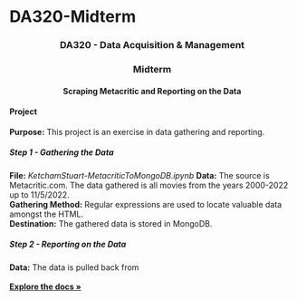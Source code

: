 # DA320-Midterm

<h3 align="center">DA320 - Data Acquisition & Management</h3>
<h3 align="center">Midterm</h3>
<h4 align="center">Scraping Metacritic and Reporting on the Data</h3>

<p align="center">
    <h4>Project</h4>
    <b>Purpose:</b> This project is an exercise in data gathering and reporting.<br />
    <h5>Step 1 - Gathering the Data</h5>
    <b>File:</b> <i>KetchamStuart-MetacriticToMongoDB.ipynb</i>
    <b>Data:</b> The source is Metacritic.com. The data gathered is all movies from the years 2000-2022 up to 11/5/2022.<br />
    <b>Gathering Method:</b> Regular expressions are used to locate valuable data amongst the HTML.<br />
    <b>Destination:</b> The gathered data is stored in MongoDB.<br />
    <h5>Step 2 - Reporting on the Data</h5>
    <b>Data:</b> The data is pulled back from 
    <br />
    <br />
    <a href="https://github.com/github_username/repo_name"><strong>Explore the docs »</strong></a>
    <br />
    <br />
</p>